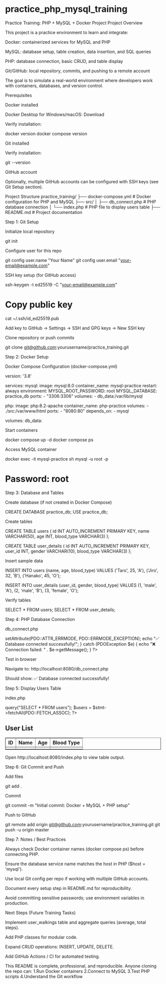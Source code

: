 ﻿# practice_php_mysql_training

 Practice Training: PHP + MySQL + Docker Project
Project Overview

This project is a practice environment to learn and integrate:

Docker: containerized services for MySQL and PHP

MySQL: database setup, table creation, data insertion, and SQL queries

PHP: database connection, basic CRUD, and table display

Git/GitHub: local repository, commits, and pushing to a remote account

The goal is to simulate a real-world environment where developers work with containers, databases, and version control.

Prerequisites

Docker installed

Docker Desktop for Windows/macOS: Download

Verify installation:

docker version
docker compose version


Git installed

Verify installation:

git --version


GitHub account

Optionally, multiple GitHub accounts can be configured with SSH keys (see Git Setup section).

Project Structure
practice_training/
├── docker-compose.yml       # Docker configuration for PHP and MySQL
├── src/
│   ├── db_connect.php       # PHP database connection
│   └── index.php            # PHP file to display users table
├── README.md                # Project documentation

Step 1: Git Setup

Initialize local repository

git init


Configure user for this repo

git config user.name "Your Name"
git config user.email "your-email@example.com"


SSH key setup (for GitHub access)

ssh-keygen -t ed25519 -C "your-email@example.com"
# Copy public key
cat ~/.ssh/id_ed25519.pub


Add key to GitHub → Settings → SSH and GPG keys → New SSH key

Clone repository or push commits

git clone git@github.com:yourusername/practice_training.git

Step 2: Docker Setup

Docker Compose Configuration (docker-compose.yml)

version: '3.8'

services:
  mysql:
    image: mysql:8.0
    container_name: mysql-practice
    restart: always
    environment:
      MYSQL_ROOT_PASSWORD: root
      MYSQL_DATABASE: practice_db
    ports:
      - "3306:3306"
    volumes:
      - db_data:/var/lib/mysql

  php:
    image: php:8.2-apache
    container_name: php-practice
    volumes:
      - ./src:/var/www/html
    ports:
      - "8080:80"
    depends_on:
      - mysql

volumes:
  db_data:


Start containers

docker compose up -d
docker compose ps


Access MySQL container

docker exec -it mysql-practice sh
mysql -u root -p
# Password: root

Step 3: Database and Tables

Create database (if not created in Docker Compose)

CREATE DATABASE practice_db;
USE practice_db;


Create tables

CREATE TABLE users (
  id INT AUTO_INCREMENT PRIMARY KEY,
  name VARCHAR(50),
  age INT,
  blood_type VARCHAR(3)
);

CREATE TABLE user_details (
  id INT AUTO_INCREMENT PRIMARY KEY,
  user_id INT,
  gender VARCHAR(10),
  blood_type VARCHAR(3)
);


Insert sample data

INSERT INTO users (name, age, blood_type) VALUES
('Taro', 25, 'A'),
('Jiro', 32, 'B'),
('Hanako', 45, 'O');

INSERT INTO user_details (user_id, gender, blood_type) VALUES
(1, 'male', 'A'),
(2, 'male', 'B'),
(3, 'female', 'O');


Verify tables

SELECT * FROM users;
SELECT * FROM user_details;

Step 4: PHP Database Connection

db_connect.php

<?php
$host = 'mysql'; // Docker service name
$db = 'practice_db';
$user = 'root';
$pass = 'root';

try {
  $pdo = new PDO("mysql:host=$host;dbname=$db;charset=utf8", $user, $pass);
  $pdo->setAttribute(PDO::ATTR_ERRMODE, PDO::ERRMODE_EXCEPTION);
  echo "✅ Database connected successfully!";
} catch (PDOException $e) {
  echo "❌ Connection failed: " . $e->getMessage();
}
?>


Test in browser

Navigate to: http://localhost:8080/db_connect.php

Should show: ✅ Database connected successfully!

Step 5: Display Users Table

index.php

<?php
require 'db_connect.php';

$stmt = $pdo->query("SELECT * FROM users");
$users = $stmt->fetchAll(PDO::FETCH_ASSOC);
?>

<h2>User List</h2>
<table border="1">
  <tr><th>ID</th><th>Name</th><th>Age</th><th>Blood Type</th></tr>
  <?php foreach ($users as $user): ?>
  <tr>
    <td><?= htmlspecialchars($user['id']) ?></td>
    <td><?= htmlspecialchars($user['name']) ?></td>
    <td><?= htmlspecialchars($user['age']) ?></td>
    <td><?= htmlspecialchars($user['blood_type']) ?></td>
  </tr>
  <?php endforeach; ?>
</table>


Open http://localhost:8080/index.php to view table output.

Step 6: Git Commit and Push

Add files

git add .


Commit

git commit -m "Initial commit: Docker + MySQL + PHP setup"


Push to GitHub

git remote add origin git@github.com:yourusername/practice_training.git
git push -u origin master

Step 7: Notes / Best Practices

Always check Docker container names (docker compose ps) before connecting PHP.

Ensure the database service name matches the host in PHP ($host = 'mysql').

Use local Git config per repo if working with multiple GitHub accounts.

Document every setup step in README.md for reproducibility.

Avoid committing sensitive passwords; use environment variables in production.

Next Steps (Future Training Tasks)

Implement user_walkings table and aggregate queries (average, total steps).

Add PHP classes for modular code.

Expand CRUD operations: INSERT, UPDATE, DELETE.

Add GitHub Actions / CI for automated testing.

This README is complete, professional, and reproducible. Anyone cloning the repo can:
1.Run Docker containers
2.Connect to MySQL
3.Test PHP scripts
4.Understand the Git workflow
